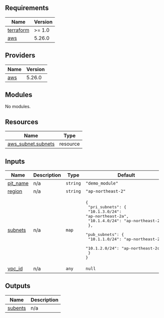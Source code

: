 <!-- BEGIN_TF_DOCS -->
## Requirements

| Name | Version |
|------|---------|
| <a name="requirement_terraform"></a> [terraform](#requirement\_terraform) | >= 1.0 |
| <a name="requirement_aws"></a> [aws](#requirement\_aws) | 5.26.0 |

## Providers

| Name | Version |
|------|---------|
| <a name="provider_aws"></a> [aws](#provider\_aws) | 5.26.0 |

## Modules

No modules.

## Resources

| Name | Type |
|------|------|
| [aws_subnet.subnets](https://registry.terraform.io/providers/hashicorp/aws/5.26.0/docs/resources/subnet) | resource |

## Inputs

| Name | Description | Type | Default | Required |
|------|-------------|------|---------|:--------:|
| <a name="input_pjt_name"></a> [pjt\_name](#input\_pjt\_name) | n/a | `string` | `"demo_module"` | no |
| <a name="input_region"></a> [region](#input\_region) | n/a | `string` | `"ap-northeast-2"` | no |
| <a name="input_subnets"></a> [subnets](#input\_subnets) | n/a | `map` | <pre>{<br>  "pri_subnets": {<br>    "10.1.3.0/24": "ap-northeast-2a",<br>    "10.1.4.0/24": "ap-northeast-2c"<br>  },<br>  "pub_subnets": {<br>    "10.1.1.0/24": "ap-northeast-2a",<br>    "10.1.2.0/24": "ap-northeast-2c"<br>  }<br>}</pre> | no |
| <a name="input_vpc_id"></a> [vpc\_id](#input\_vpc\_id) | n/a | `any` | `null` | no |

## Outputs

| Name | Description |
|------|-------------|
| <a name="output_subents"></a> [subents](#output\_subents) | n/a |
<!-- END_TF_DOCS -->